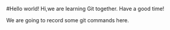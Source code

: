 #Hello world!
Hi,we are learning Git together.
Have a good time!


We are going to record some git commands here.
